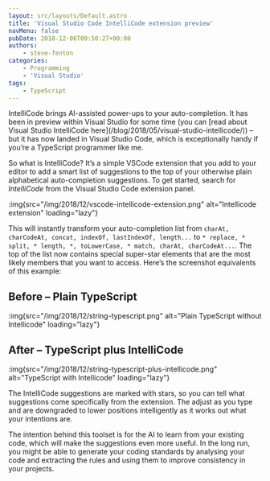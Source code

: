 ```yaml
---
layout: src/layouts/Default.astro
title: 'Visual Studio Code IntelliCode extension preview'
navMenu: false
pubDate: 2018-12-06T09:50:27+00:00
authors:
    - steve-fenton
categories:
    - Programming
    - 'Visual Studio'
tags:
    - TypeScript
---
```


IntelliCode brings AI-assisted power-ups to your auto-completion. It has been in preview within Visual Studio for some time (you can [read about Visual Studio IntelliCode here]\(/blog/2018/05/visual-studio-intellicode/)) – but it has now landed in Visual Studio Code, which is exceptionally handy if you’re a TypeScript programmer like me.

So what is IntelliCode? It’s a simple VSCode extension that you add to your editor to add a smart list of suggestions to the top of your otherwise plain alphabetical auto-completion suggestions. To get started, search for *IntelliCode* from the Visual Studio Code extension panel.

:img{src="/img/2018/12/vscode-intellicode-extension.png" alt="Intellicode extension" loading="lazy"}

This will instantly transform your auto-completion list from `charAt, charCodeAt, concat, indexOf, lastIndexOf, length...` to `* replace, * split, * length, *, toLowerCase, * match, charAt, charCodeAt...`. The top of the list now contains special super-star elements that are the most likely members that you want to access. Here’s the screenshot equivalents of this example:

## Before – Plain TypeScript

:img{src="/img/2018/12/string-typescript.png" alt="Plain TypeScript without Intellicode" loading="lazy"}

## After – TypeScript plus IntelliCode

:img{src="/img/2018/12/string-typescript-plus-intellicode.png" alt="TypeScript with Intellicode" loading="lazy"}

The IntelliCode suggestions are marked with stars, so you can tell what suggestions come specifically from the extension. The adjust as you type and are downgraded to lower positions intelligently as it works out what your intentions are.

The intention behind this toolset is for the AI to learn from your existing code, which will make the suggestions even more useful. In the long run, you might be able to generate your coding standards by analysing your code and extracting the rules and using them to improve consistency in your projects.